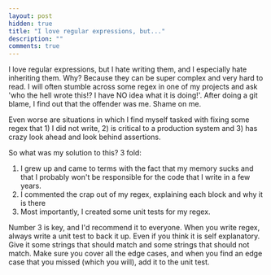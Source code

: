 ```yaml
---
layout: post
hidden: true
title: "I love regular expressions, but..."
description: ""
comments: true
---
```


I love regular expressions, but I hate writing them, and I especially hate inheriting them. Why? Because they can be super complex and very hard to read. I will often stumble across some regex in one of my projects and ask 'who the hell wrote this!? I have NO idea what it is doing!'. After doing a git blame, I find out that the offender was me. Shame on me.

Even worse are situations in which I find myself tasked with fixing some regex that 1) I did not write, 2) is critical to a production system and 3) has crazy look ahead and look behind assertions. 

So what was my solution to this? 3 fold:

1. I grew up and came to terms with the fact that my memory sucks and that I probably won't be responsible for the code that I write in a few years.
2. I commented the crap out of my regex, explaining each block and why it is there
3. Most importantly, I created some unit tests for my regex.


Number 3 is key, and I'd recommend it to everyone. When you write regex, always write a unit test to back it up. Even if you think it is self explanatory. Give it some strings that should match and some strings that should not match. Make sure you cover all the edge cases, and when you find an edge case that you missed (which you will), add it to the unit test.
